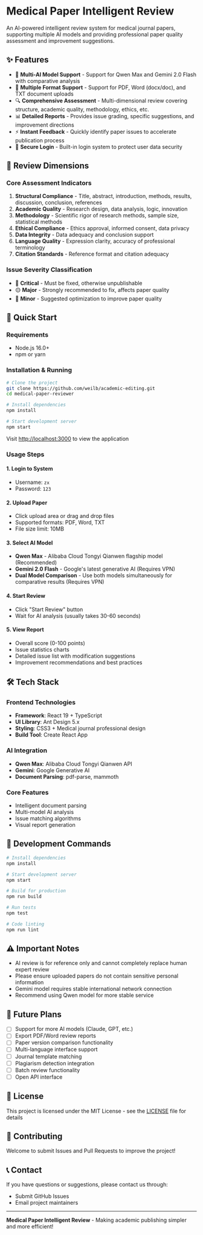 # Medical Paper Intelligent Review

An AI-powered intelligent review system for medical journal papers, supporting multiple AI models and providing professional paper quality assessment and improvement suggestions.

## ✨ Features

- 🤖 **Multi-AI Model Support** - Support for Qwen Max and Gemini 2.0 Flash with comparative analysis
- 📄 **Multiple Format Support** - Support for PDF, Word (docx/doc), and TXT document uploads
- 🔍 **Comprehensive Assessment** - Multi-dimensional review covering structure, academic quality, methodology, ethics, etc.
- 📊 **Detailed Reports** - Provides issue grading, specific suggestions, and improvement directions
- ⚡ **Instant Feedback** - Quickly identify paper issues to accelerate publication process
- 🔐 **Secure Login** - Built-in login system to protect user data security

## 🎯 Review Dimensions

### Core Assessment Indicators
1. **Structural Compliance** - Title, abstract, introduction, methods, results, discussion, conclusion, references
2. **Academic Quality** - Research design, data analysis, logic, innovation
3. **Methodology** - Scientific rigor of research methods, sample size, statistical methods
4. **Ethical Compliance** - Ethics approval, informed consent, data privacy
5. **Data Integrity** - Data adequacy and conclusion support
6. **Language Quality** - Expression clarity, accuracy of professional terminology
7. **Citation Standards** - Reference format and citation adequacy

### Issue Severity Classification
- 🔴 **Critical** - Must be fixed, otherwise unpublishable
- 🟡 **Major** - Strongly recommended to fix, affects paper quality
- 🔵 **Minor** - Suggested optimization to improve paper quality

## 🚀 Quick Start

### Requirements
- Node.js 16.0+
- npm or yarn

### Installation & Running
```bash
# Clone the project
git clone https://github.com/weilb/academic-editing.git
cd medical-paper-reviewer

# Install dependencies
npm install

# Start development server
npm start
```

Visit [http://localhost:3000](http://localhost:3000) to view the application

### Usage Steps

#### 1. Login to System
- Username: `zx`
- Password: `123`

#### 2. Upload Paper
- Click upload area or drag and drop files
- Supported formats: PDF, Word, TXT
- File size limit: 10MB

#### 3. Select AI Model
- **Qwen Max** - Alibaba Cloud Tongyi Qianwen flagship model (Recommended)
- **Gemini 2.0 Flash** - Google's latest generative AI (Requires VPN)
- **Dual Model Comparison** - Use both models simultaneously for comparative results (Requires VPN)

#### 4. Start Review
- Click "Start Review" button
- Wait for AI analysis (usually takes 30-60 seconds)

#### 5. View Report
- Overall score (0-100 points)
- Issue statistics charts
- Detailed issue list with modification suggestions
- Improvement recommendations and best practices

## 🛠️ Tech Stack

### Frontend Technologies
- **Framework**: React 19 + TypeScript
- **UI Library**: Ant Design 5.x
- **Styling**: CSS3 + Medical journal professional design
- **Build Tool**: Create React App

### AI Integration
- **Qwen Max**: Alibaba Cloud Tongyi Qianwen API
- **Gemini**: Google Generative AI
- **Document Parsing**: pdf-parse, mammoth

### Core Features
- Intelligent document parsing
- Multi-model AI analysis
- Issue matching algorithms
- Visual report generation

## 📝 Development Commands

```bash
# Install dependencies
npm install

# Start development server
npm start

# Build for production
npm run build

# Run tests
npm test

# Code linting
npm run lint
```

## ⚠️ Important Notes

- AI review is for reference only and cannot completely replace human expert review
- Please ensure uploaded papers do not contain sensitive personal information
- Gemini model requires stable international network connection
- Recommend using Qwen model for more stable service

## 🔮 Future Plans

- [ ] Support for more AI models (Claude, GPT, etc.)
- [ ] Export PDF/Word review reports
- [ ] Paper version comparison functionality
- [ ] Multi-language interface support
- [ ] Journal template matching
- [ ] Plagiarism detection integration
- [ ] Batch review functionality
- [ ] Open API interface

## 📄 License

This project is licensed under the MIT License - see the [LICENSE](LICENSE) file for details

## 🤝 Contributing

Welcome to submit Issues and Pull Requests to improve the project!

## 📞 Contact

If you have questions or suggestions, please contact us through:
- Submit GitHub Issues
- Email project maintainers

---

**Medical Paper Intelligent Review** - Making academic publishing simpler and more efficient!
